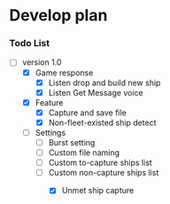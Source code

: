 # Develop plan

### Todo List

- [ ] version 1.0
  - [x] Game response
    -  [x] Listen drop and build new ship
    -  [x] Listen Get Message voice
  - [x] Feature
    - [x] Capture and save file
    - [x] Non-fleet-existed ship detect
  - [ ] Settings
    - [ ] Burst setting
    - [ ] Custom file naming
    - [ ] Custom to-capture ships list
    - [ ] Custom non-capture ships list
      - [x] Unmet ship capture

